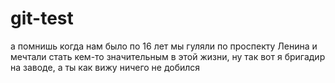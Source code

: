 # git-test
а помнишь когда нам было по 16 лет мы гуляли по проспекту Ленина и мечтали стать кем-то значительным в этой жизни, ну так вот я бригадир на заводе, а ты как вижу ничего не добился

